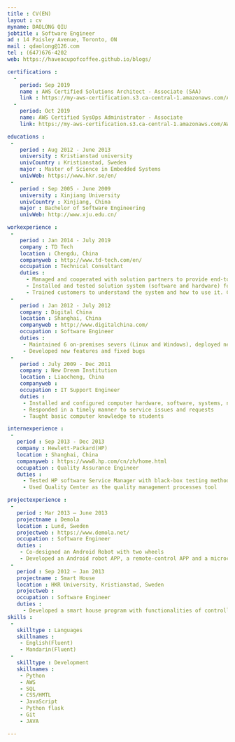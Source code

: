 ```yaml
---
title : CV(EN)
layout : cv
myname: DAOLONG QIU
jobtitle : Software Engineer
ad : 14 Paisley Avenue, Toronto, ON
mail : qdaolong@126.com
tel : (647)676-4202
web: https://haveacupofcoffee.github.io/blogs/

certifications :
  -
    period: Sep 2019
    name : AWS Certified Solutions Architect - Associate (SAA)
    link : https://my-aws-certification.s3.ca-central-1.amazonaws.com/AWS+Certified+Solutions+Architect+-+Associate+certificate.pdf
  -
    period: Oct 2019
    name: AWS Certified SysOps Administrator - Associate
    link: https://my-aws-certification.s3.ca-central-1.amazonaws.com/AWS+Certified+SysOps+Administrator+-+Associate+certificate.pdf

educations :
 -
    period : Aug 2012 - June 2013
    university : Kristianstad university
    univCountry : Kristianstad, Sweden
    major : Master of Science in Embedded Systems
    univWeb: https://www.hkr.se/en/
 -  
    period : Sep 2005 - June 2009
    university : Xinjiang University
    univCountry : Xinjiang, China
    major : Bachelor of Software Engineering
    univWeb: http://www.xju.edu.cn/    

workexperience :
 -
    period : Jan 2014 - July 2019
    company : TD Tech
    location : Chengdu, China
    companyweb : http://www.td-tech.com/en/
    occupation : Technical Consultant
    duties :
      - Managed and cooperated with solution partners to provide end-to-end solutions for customers, guided customers to recognize the overall solution values
      - Installed and tested solution system (software and hardware) for customers
      - Trained customers to understand the system and how to use it. Collected requests of new features and reported back to company
 -
    period : Jan 2012 - July 2012
    company : Digital China
    location : Shanghai, China
    companyweb : http://www.digitalchina.com/
    occupation : Software Engineer
    duties :
     - Maintained 6 on-premises severs (Linux and Windows), deployed new system patches
     - Developed new features and fixed bugs
 -
    period : July 2009 - Dec 2011
    company : New Dream Institution
    location : Liaocheng, China
    companyweb :
    occupation : IT Support Engineer  
    duties :
     - Installed and configured computer hardware, software, systems, networks, printers and scanners
     - Responded in a timely manner to service issues and requests
     - Taught basic computer knowledge to students

internexperience :
 -
   period : Sep 2013 - Dec 2013
   company : Hewlett-Packard(HP)
   location : Shanghai, China
   companyweb : https://www8.hp.com/cn/zh/home.html
   occupation : Quality Assurance Engineer
   duties :
     - Tested HP software Service Manager with black-box testing methods
     - Used Quality Center as the quality management processes tool

projectexperience :
 -
   period : Mar 2013 – June 2013
   projectname : Demola
   location : Lund, Sweden
   projectweb : https://www.demola.net/
   occupation : Software Engineer
   duties :
    - Co-designed an Android Robot with two wheels
    - Developed an Android robot APP, a remote-control APP and a microcontroller program
 -
   period : Sep 2012 – Jan 2013
   projectname : Smart House
   location : HKR University, Kristianstad, Sweden
   projectweb :
   occupation : Software Engineer
   duties :
     - Developed a smart house program with functionalities of controlling lamps, fans and curtains etc. through mobile phone and Kinects. monitoring the temperature and humidity etc. of rooms
skills :
 -
   skilltype : Languages
   skillnames :
    - English(Fluent)
    - Mandarin(Fluent)
 -
   skilltype : Development
   skillnames :
    - Python
    - AWS
    - SQL
    - CSS/HMTL
    - JavaScript
    - Python flask
    - Git
    - JAVA

---
```

